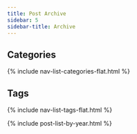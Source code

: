 ```yaml
---
title: Post Archive
sidebar: 5
sidebar-title: Archive
---
```


## Categories

{% include nav-list-categories-flat.html %}

## Tags

{% include nav-list-tags-flat.html %}

{% include post-list-by-year.html %}
